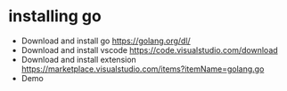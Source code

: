 # installing go

- Download and install go  https://golang.org/dl/ 
- Download and install vscode https://code.visualstudio.com/download
- Download and install extension https://marketplace.visualstudio.com/items?itemName=golang.go
- Demo